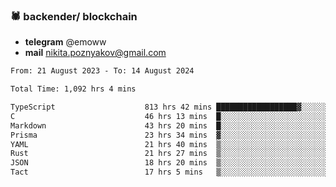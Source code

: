 ### 🕷 backender/ blockchain
- **telegram** @emoww
- **mail** nikita.poznyakov@gmail.com

<!--START_SECTION:waka-->

```txt
From: 21 August 2023 - To: 14 August 2024

Total Time: 1,092 hrs 4 mins

TypeScript                    813 hrs 42 mins ██████████████████▓░░░░░░   74.45 %
C                             46 hrs 13 mins  █░░░░░░░░░░░░░░░░░░░░░░░░   04.23 %
Markdown                      43 hrs 20 mins  █░░░░░░░░░░░░░░░░░░░░░░░░   03.97 %
Prisma                        23 hrs 34 mins  ▓░░░░░░░░░░░░░░░░░░░░░░░░   02.16 %
YAML                          21 hrs 40 mins  ▒░░░░░░░░░░░░░░░░░░░░░░░░   01.98 %
Rust                          21 hrs 27 mins  ▒░░░░░░░░░░░░░░░░░░░░░░░░   01.96 %
JSON                          18 hrs 20 mins  ▒░░░░░░░░░░░░░░░░░░░░░░░░   01.68 %
Tact                          17 hrs 5 mins   ▒░░░░░░░░░░░░░░░░░░░░░░░░   01.56 %
```

<!--END_SECTION:waka-->




